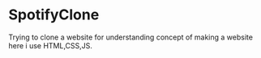 # SpotifyClone
Trying to clone a website for understanding concept of making a website here i use HTML,CSS,JS.
